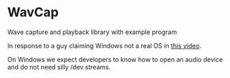 WavCap
======

Wave capture and playback library with example program

In response to a guy claiming Windows not a real OS in [this video](http://youtu.be/vCEUyx-SxPw).

On Windows we expect developers to know how to open an audio device and do not need silly /dev streams.
